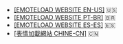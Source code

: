 - [[EMOTELOAD WEBSITE EN-US]](https://us.emoteload.ml/) 🇺🇸 
- [[EMOTELOAD WEBSITE PT-BR]](https://br.emoteload.ml/) 🇧🇷 
- [[EMOTELOAD WEBSITE ES-ES]](https://es.emoteload.ml/) 🇪🇸 
- [[表情加載網站  CHINE-CN]](https://ch.emoteload.ml/) 🇨🇳
